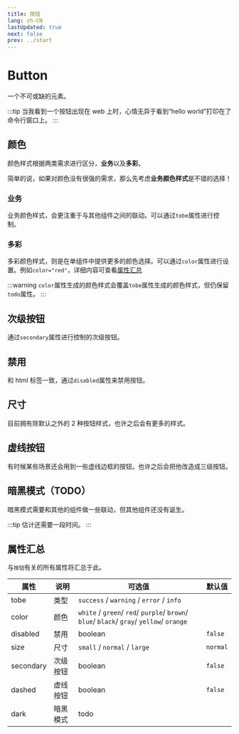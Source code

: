 ```yaml
---
title: 按钮
lang: zh-CN
lastUpdated: true
next: false
prev: ../start
---
```


# Button

一个不可或缺的元素。

:::tip
当我看到一个按钮出现在 web 上时，心情无异于看到“hello world”打印在了命令行窗口上。
:::

## 颜色

颜色样式根据两类需求进行区分，**业务**以及**多彩**。

简单的说，如果对颜色没有很强的需求，那么先考虑**业务颜色样式**是不错的选择！

### 业务

业务颜色样式，会更注重于与其他组件之间的联动。可以通过`tobe`属性进行控制。

<demo src="./ButtonTobe.vue" title="颜色样式" desc="颜色很固定，但是很好用。" />

### 多彩

多彩颜色样式，则是在单组件中提供更多的颜色选择。可以通过`color`属性进行设置。例如`color="red"`，详细内容可查看[属性汇总](./#属性汇总)

<demo src="./ButtonColor.vue" title="颜色样式" desc="这个世界不是黑的，也不是白的。" />

:::warning
`color`属性生成的颜色样式会覆盖`tobe`属性生成的颜色样式，但仍保留`todo`属性。
:::

## 次级按钮

通过`secondary`属性进行控制的次级按钮。

<demo src="./ButtonSecondary.vue" title="次级按钮" desc="次要按钮有时候也是必须的。" />

## 禁用

和 html 标签一致，通过`disabled`属性来禁用按钮。

<demo src="./ButtonDisabled.vue" title="禁用按钮" desc="该装备耐久过低，无法使用。" />

## 尺寸

目前拥有除默认之外的 2 种按钮样式，也许之后会有更多的样式。

<demo src="./ButtonSize.vue" title="按钮尺寸" desc="一个班上总有一些大孩子和小孩子。" />

## 虚线按钮

有时候某些场景还会用到一些虚线边框的按钮。也许之后会把他改造成三级按钮。

<demo src="./ButtonDashed.vue" title="虚线按钮" />

## 暗黑模式（TODO）

暗黑模式需要和其他的组件做一些联动，但其他组件还没有诞生。

:::tip
估计还需要一段时间。
:::

## 属性汇总

与`按钮`有关的所有属性将汇总于此。

| 属性      | 说明     | 可选值                                                                                   | 默认值   |
| --------- | -------- | ---------------------------------------------------------------------------------------- | -------- |
| tobe      | 类型     | `success` / `warning` / `error` / `info`                                                 |          |
| color     | 颜色     | `white` / `green`/ `red`/ `purple`/ `brown`/ `blue`/ `black`/ `gray`/ `yellow`/ `orange` |          |
| disabled  | 禁用     | boolean                                                                                  | `false`  |
| size      | 尺寸     | `small` / `normal` / `large`                                                             | `normal` |
| secondary | 次级按钮 | boolean                                                                                  | `false`  |
| dashed    | 虚线按钮 | boolean                                                                                  | `false`  |
| dark      | 暗黑模式 | todo                                                                                     |          |
